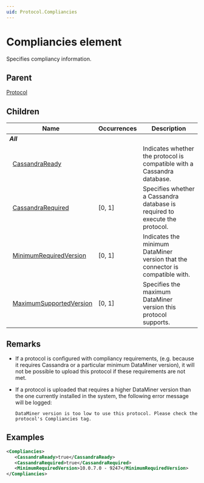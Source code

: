 ```yaml
---
uid: Protocol.Compliancies
---
```


# Compliancies element

<!-- RN 10642, 12011 -->

Specifies compliancy information.

## Parent

[Protocol](xref:Protocol)

## Children

|Name|Occurrences|Description|
|--- |--- |--- |
|***All***|||
|&nbsp;&nbsp;[CassandraReady](xref:Protocol.Compliancies.CassandraReady)||Indicates whether the protocol is compatible with a Cassandra database.|
|&nbsp;&nbsp;[CassandraRequired](xref:Protocol.Compliancies.CassandraRequired)|[0, 1]|Specifies whether a Cassandra database is required to execute the protocol.|
|&nbsp;&nbsp;[MinimumRequiredVersion](xref:Protocol.Compliancies.MinimumRequiredVersion)|[0, 1]|Indicates the minimum DataMiner version that the connector is compatible with.|
|&nbsp;&nbsp;[MaximumSupportedVersion](xref:Protocol.Compliancies.MaximumSupportedVersion)|[0, 1]|Specifies the maximum DataMiner version this protocol supports.|

## Remarks

- If a protocol is configured with compliancy requirements, (e.g. because it requires Cassandra or a particular minimum DataMiner version), it will not be possible to upload this protocol if these requirements are not met.<!-- RN 21169 -->

- If a protocol is uploaded that requires a higher DataMiner version than the one currently installed in the system, the following error message will be logged:<!-- RN 24298 -->

  `DataMiner version is too low to use this protocol. Please check the protocol's Compliancies tag.`

## Examples

```xml
<Compliancies>
   <CassandraReady>true</CassandraReady>
   <CassandraRequired>true</CassandraRequired>
   <MinimumRequiredVersion>10.0.7.0 - 9247</MinimumRequiredVersion>
</Compliancies>
```
